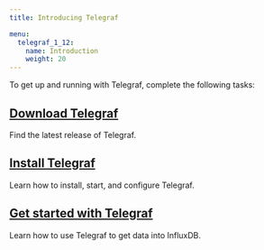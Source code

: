 ```yaml
---
title: Introducing Telegraf

menu:
  telegraf_1_12:
    name: Introduction
    weight: 20
---
```


To get up and running with Telegraf, complete the following tasks:

## [Download Telegraf](https://portal.influxdata.com/downloads)

Find the latest release of Telegraf.

## [Install Telegraf](/telegraf/v1.12/introduction/installation/)

Learn how to install, start, and configure Telegraf.

## [Get started with Telegraf](/telegraf/v1.12/introduction/getting-started/)

Learn how to use Telegraf to get data into InfluxDB.
